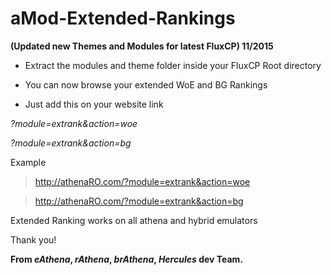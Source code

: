# aMod-Extended-Rankings

**(Updated new Themes and Modules for latest FluxCP) 11/2015**

* Extract the modules and theme folder inside your FluxCP Root directory

* You can now browse your extended WoE and BG Rankings

* Just add this on your website link

*?module=extrank&action=woe*

*?module=extrank&action=bg*

Example 

>http://athenaRO.com/?module=extrank&action=woe

>http://athenaRO.com/?module=extrank&action=bg

Extended Ranking works on all athena and hybrid emulators



Thank you!

**From _eAthena_, _rAthena_, _brAthena_, _Hercules_ dev Team.**
